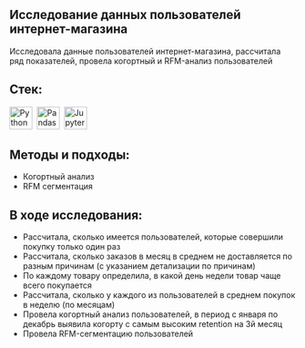 ## Исследование данных пользователей интернет-магазина

Исследовала данные пользователей интернет-магазина, рассчитала ряд показателей, провела когортный и RFM-анализ пользователей

## Cтек:
<img src="https://img.shields.io/badge/python-white?logo=python&style=for-the-badge" title="Python" alt="Python" height="40"/>&nbsp;
<img src="https://img.shields.io/badge/pandas-white?logo=pandas&logoColor=blue&style=for-the-badge" title="Pandas" alt="Pandas" height="40"/>&nbsp;
<img src="https://img.shields.io/badge/Jupyter_notebook-white?logo=Jupyter&style=for-the-badge" title="Jupyter" alt="Jupyter" height="40"/>&nbsp;

## Методы и подходы:
+ Когортный анализ
+ RFM сегментация

## В ходе исследования:
+ Рассчитала, сколько имеется пользователей, которые совершили покупку только один раз
+ Рассчитала, сколько заказов в месяц в среднем не доставляется по разным причинам (с указанием детализации по причинам)
+ По каждому товару определила, в какой день недели товар чаще всего покупается
+ Рассчитала, сколько у каждого из пользователей в среднем покупок в неделю (по месяцам)
+ Провела когортный анализ пользователей, в период с января по декабрь выявила когорту с самым высоким retention на 3й месяц
+ Провела RFM-сегментацию пользователей
